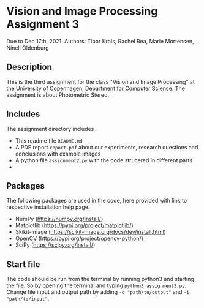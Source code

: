 # Vision and Image Processing Assignment 3

Due to Dec 17th, 2021. Authors: Tibor Krols, Rachel Rea, Marie Mortensen, Ninell Oldenburg

## Description
This is the third assignment for the class "Vision and Image Processing" at the University of Copenhagen, Department for Computer Science. The assignment is about 
Photometric Stereo.

## Includes
The assignment directory includes
- This readme file `README.md`
- A PDF report `report.pdf` about our experiments, research questions and conclusions with example images
- A python file `assignment2.py` with the code strucered in different parts
- 

## Packages
The following packages are used in the code, here provided with link to respective installation help page.
- NumPy (https://numpy.org/install/)
- Matplotlib (https://pypi.org/project/matplotlib/)
- Skikit-image (https://scikit-image.org/docs/dev/install.html)
- OpenCV (https://pypi.org/project/opencv-python/)
- SciPy (https://scipy.org/install/)

## Start file
The code should be run from the terminal by running python3 and starting the file. So by opening the terminal and typing `python3 assignment3.py`. 
Change file input and output path by adding `-o "path/to/output"` and `-i "path/to/input"`.
